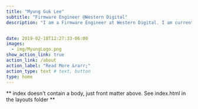 ```yaml
---
title: "Myung Guk Lee"
subtitle: "Firmware Engineer @Western Digital"
description: "I am a Firmware Engineer at Western Digital. I am currently developing firmware for storage products, but I have experience in developing computer networks related devices and andriod applications before. [![Linkedin](https://i.stack.imgur.com/gVE0j.png) LinkedIn](https://www.linkedin.com/in/myung-guk-lee-713a9940/)"


date: 2019-02-18T12:27:33-06:00
images:
  - img/MyungLogo.png
show_action_link: true
action_link: /about
action_label: "Read More &rarr;"
action_type: text # text, button
type: home
---
```


** index doesn't contain a body, just front matter above.
See index.html in the layouts folder **
